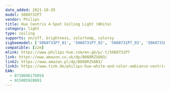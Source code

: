 ```yaml
---
date_added: 2021-10-29
model: 5060731P7
vendor: Philips
title: Hue Centris 4-Spot Ceiling Light (White)
category: light
type: ceiling
supports: on/off, brightness, colortemp, colorxy
zigbeemodel: ['5060731P7_01', '5060731P7_02', '5060731P7_03', '5060731P7_04', '5060731P7_05']
compatible: [z2m]
mlink: https://www.philips-hue.com/en-gb/p/-t/5060731P7
link: https://www.amazon.co.uk/dp/B088RZS6N3/
link2: https://www.amazon.pl/dp/B088RZS6N3/
link3: https://www.tink.de/philips-hue-white-and-color-ambiance-centris-spot-4flg
EAN: 
  - 8718696176054
  - 915005928801
---
```


